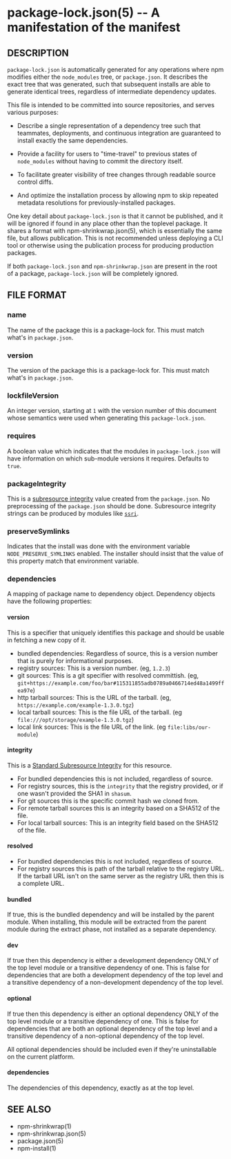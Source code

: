 package-lock.json(5) -- A manifestation of the manifest
=====================================================

## DESCRIPTION

`package-lock.json` is automatically generated for any operations where npm
modifies either the `node_modules` tree, or `package.json`. It describes the
exact tree that was generated, such that subsequent installs are able to
generate identical trees, regardless of intermediate dependency updates.

This file is intended to be committed into source repositories, and serves
various purposes:

* Describe a single representation of a dependency tree such that teammates, deployments, and continuous integration are guaranteed to install exactly the same dependencies.

* Provide a facility for users to "time-travel" to previous states of `node_modules` without having to commit the directory itself.

* To facilitate greater visibility of tree changes through readable source control diffs.

* And optimize the installation process by allowing npm to skip repeated metadata resolutions for previously-installed packages.

One key detail about `package-lock.json` is that it cannot be published, and it
will be ignored if found in any place other than the toplevel package. It shares
a format with npm-shrinkwrap.json(5), which is essentially the same file, but
allows publication. This is not recommended unless deploying a CLI tool or
otherwise using the publication process for producing production packages.

If both `package-lock.json` and `npm-shrinkwrap.json` are present in the root of
a package, `package-lock.json` will be completely ignored.


## FILE FORMAT

### name

The name of the package this is a package-lock for. This must match what's in
`package.json`.

### version

The version of the package this is a package-lock for. This must match what's in
`package.json`.

### lockfileVersion

An integer version, starting at `1` with the version number of this document
whose semantics were used when generating this `package-lock.json`.

### requires
A boolean value which indicates that the modules in `package-lock.json` will have information on which sub-module versions it requires. Defaults to `true`.

### packageIntegrity

This is a [subresource
integrity](https://w3c.github.io/webappsec/specs/subresourceintegrity/) value
created from the `package.json`. No preprocessing of the `package.json` should
be done. Subresource integrity strings can be produced by modules like
[`ssri`](https://www.npmjs.com/package/ssri).

### preserveSymlinks

Indicates that the install was done with the environment variable
`NODE_PRESERVE_SYMLINKS` enabled. The installer should insist that the value of
this property match that environment variable.

### dependencies

A mapping of package name to dependency object.  Dependency objects have the
following properties:

#### version

This is a specifier that uniquely identifies this package and should be
usable in fetching a new copy of it.

* bundled dependencies: Regardless of source, this is a version number that is purely for informational purposes.
* registry sources: This is a version number. (eg, `1.2.3`)
* git sources: This is a git specifier with resolved committish. (eg, `git+https://example.com/foo/bar#115311855adb0789a0466714ed48a1499ffea97e`)
* http tarball sources: This is the URL of the tarball. (eg, `https://example.com/example-1.3.0.tgz`)
* local tarball sources: This is the file URL of the tarball. (eg `file:///opt/storage/example-1.3.0.tgz`)
* local link sources: This is the file URL of the link. (eg `file:libs/our-module`)

#### integrity

This is a [Standard Subresource
Integrity](https://w3c.github.io/webappsec/specs/subresourceintegrity/) for this
resource.

* For bundled dependencies this is not included, regardless of source.
* For registry sources, this is the `integrity` that the registry provided, or if one wasn't provided the SHA1 in `shasum`.
* For git sources this is the specific commit hash we cloned from.
* For remote tarball sources this is an integrity based on a SHA512 of
  the file.
* For local tarball sources: This is an integrity field based on the SHA512 of the file.

#### resolved

* For bundled dependencies this is not included, regardless of source.
* For registry sources this is path of the tarball relative to the registry
  URL.  If the tarball URL isn't on the same server as the registry URL then
  this is a complete URL.

#### bundled

If true, this is the bundled dependency and will be installed by the parent
module.  When installing, this module will be extracted from the parent
module during the extract phase, not installed as a separate dependency.

#### dev

If true then this dependency is either a development dependency ONLY of the
top level module or a transitive dependency of one.  This is false for
dependencies that are both a development dependency of the top level and a
transitive dependency of a non-development dependency of the top level.

#### optional

If true then this dependency is either an optional dependency ONLY of the
top level module or a transitive dependency of one.  This is false for
dependencies that are both an optional dependency of the top level and a
transitive dependency of a non-optional dependency of the top level.

All optional dependencies should be included even if they're uninstallable
on the current platform.

#### dependencies

The dependencies of this dependency, exactly as at the top level.

## SEE ALSO

* npm-shrinkwrap(1)
* npm-shrinkwrap.json(5)
* package.json(5)
* npm-install(1)
